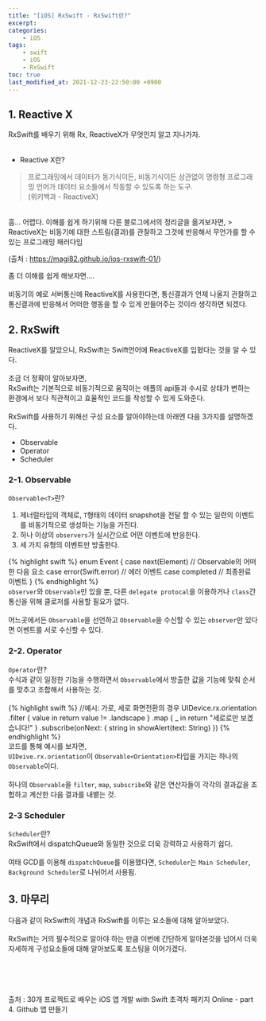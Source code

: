 ```yaml
---
title: "[iOS] RxSwift - RxSwift란?"
excerpt:
categories:
    - iOS
tags:
    - swift
    - iOS
    - RxSwift
toc: true
last_modified_at: 2021-12-23-22:50:00 +0900
---
```

## 1. Reactive X

RxSwift를 배우기 위해 Rx, ReactiveX가 무엇인지 알고 지나가자.<br/>
<br/>
- Reactive X란?
> 프로그래밍에서 데이터가 동기식이든, 비동기식이든 상관없이 명령형 프로그래밍 언어가 데이터 요소들에서 작동할 수 있도록 하는 도구.<br/>
(위키백과 - ReactiveX)

<br/>
흠... 어렵다. 이해를 쉽게 하기위해 다른 블로그에서의 정리글을 옮겨보자면,
> ReactiveX는 비동기에 대한 스트림(결과)를 관찰하고 그것에 반응해서 무언가를 할 수 있는 프로그래밍 패러다임

(출처 : <https://magi82.github.io/ios-rxswift-01/>)

좀 더 이해를 쉽게 해보자면....<br/>
<br/>
비동기의 예로 서버통신에 ReactiveX를 사용한다면, 통신결과가 언제 나올지 관찰하고 통신결과에 반응해서 어떠한 행동을 할 수 있게 만들어주는 것이라 생각하면 되겠다.

## 2. RxSwift
ReactiveX를 알았으니, RxSwift는 Swift언어에 ReactiveX를 입혔다는 것을 알 수 있다.<br/>
<br/>
조금 더 정확이 알아보자면,<br/>
RxSwift는 기본적으로 비동기적으로 움직이는 애플의 api들과 수시로 상태가 변하는 환경에서 보다 직관적이고 효율적인 코드를 작성할 수 있게 도와준다.<br/>
<br/>
RxSwift를 사용하기 위해선 구성 요소를 알아야하는데 아래엔 다음 3가지를 설명하겠다.
- Observable
- Operator
- Scheduler

### 2-1. Observable
`Observable<T>`란?<br/>

1. 제너럴타입의 객체로, `T`형태의 데이터 snapshot을 전달 할 수 있는 일련의 이벤트를 비동기적으로 생성하는 기능을 가진다.
2. 하나 이상의 `observers`가 실시간으로 어떤 이벤트에 반응한다.
3. 세 가지 유형의 이벤트만 방출한다.

{% highlight swift %}
enum Event<Element> {
  case next(Element)      // Observable의 어떠한 다음 요소
  case error(Swift.error) // 에러 이벤트
  case completed          // 최종완료 이벤트
}
{% endhighlight %}
<br/>
`observer`와 `Observable`만 있을 뿐, 다른 `delegate protocal`을 이용하거나 `class`간 통신을 위해 클로저를 사용할 필요가 없다.<br/>
<br/>
어느곳에서든 `Observable`을 선언하고 `Observable`을 수신할 수 있는 `observer`만 있다면 이벤트를 서로 수신할 수 있다.<br/>

### 2-2. Operator
`Operator`란?<br/>
수식과 같이 일정한 기능을 수행하면서 `Observable`에서 방출한 값을 기능에 맞춰 순서를 맞추고 조합해서 사용하는 것.<br/>
<br/>
{% highlight swift %}
//예시: 가로, 세로 화면전환의 경우
UIDevice.rx.orientation
  .filter { value in
      return value != .landscape
  }
  .map { _ in
      return "세로로만 보겠습니다!"
  }
  .subscribe(onNext: { string in
      showAlert(text: String)
  })
{% endhighlight %}
<br/>
코드를 통해 예시를 보자면,<br/>
`UIDeive.rx.orientation`이 `Observable<Orientation>`타입을 가지는 하나의 `Observable`이다.<br/>
<br/>
하나의 `Observable`을 `filter`, `map`, `subscribe`와 같은 연산자들이 각각의 결과값을 조합하고 계산한 다음 결과를 내뱉는 것.<br/>

### 2-3 Scheduler
`Scheduler`란?<br/>
RxSwift에서 dispatchQueue와 동일한 것으로 더욱 강력하고 사용하기 쉽다.<br/>
<br/>
여태 GCD를 이용해 `dispatchQueue`를 이용했다면, `Scheduler`는 `Main Scheduler`, `Background Scheduler`로 나뉘어서 사용됨.


## 3. 마무리
다음과 같이 RxSwift의 개념과 RxSwift를 이루는 요소들에 대해 알아보았다.<br/>
<br/>
RxSwift는 거의 필수적으로 알아야 하는 만큼 이번에 간단하게 알아본것을 넘어서 더욱 자세하게 구성요소들에 대해 알아보도록 포스팅을 이어가겠다.



<br/><br/><br/><br/>
출처 : 30개 프로젝트로 배우는 iOS 앱 개발 with Swift 초격차 패키지 Online - part 4. Github 앱 만들기
